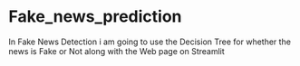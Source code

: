# Fake_news_prediction
In Fake News Detection i am going to use the Decision Tree for whether the news is Fake or Not along with the Web page on Streamlit
